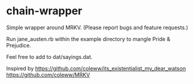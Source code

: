 # chain-wrapper
Simple wrapper around MRKV.  (Please report bugs and feature requests.)

Run jane_austen.rb within the example directory to mangle Pride & Prejudice.

Feel free to add to dat/sayings.dat.

Inspired by 
https://github.com/coleww/its_existentialist_my_dear_watson
https://github.com/coleww/MRKV

